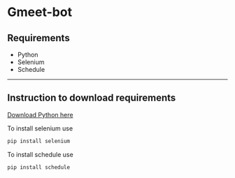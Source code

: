 # Gmeet-bot
## Requirements
 - Python
 - Selenium
 - Schedule
 
---------------------
## Instruction to download requirements


[Download Python here](https://www.python.org/)

To install selenium use
```python
pip install selenium
```
To install schedule use
```python
pip install schedule
```
